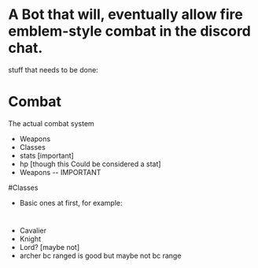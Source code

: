 # A Bot that will, eventually allow fire emblem-style combat in the discord chat.

stuff that needs to be done:

# Combat
The actual combat system
 - Weapons
 - Classes
 - stats [important]
 - hp [though this Could be considered a stat]
 - Weapons -- IMPORTANT

#Classes
 - Basic ones at first, for example:
#
 - Cavalier
 - Knight
 - Lord? [maybe not]
 - archer bc ranged is good but maybe not bc range
